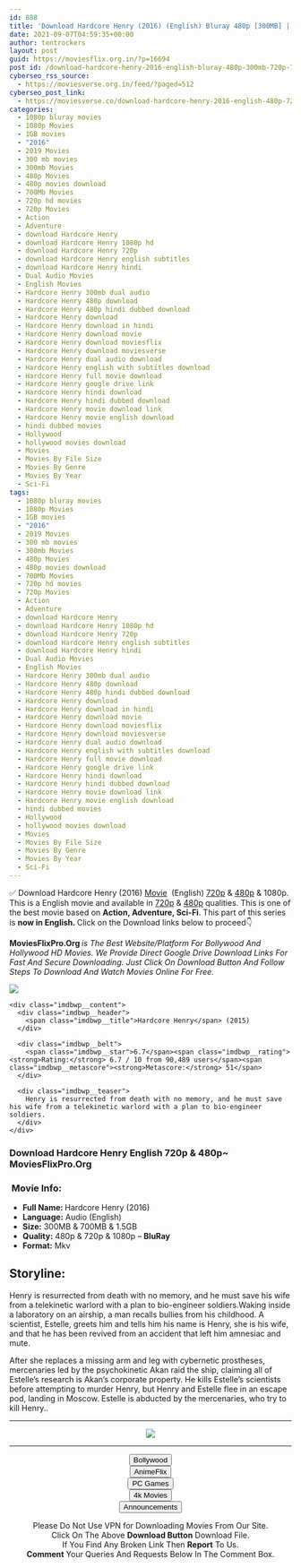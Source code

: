 ```yaml
---
id: 888
title: 'Download Hardcore Henry (2016) (English) Bluray 480p [300MB] || 720p [700MB] || 1080p [1.5GB]'
date: 2021-09-07T04:59:35+00:00
author: tentrockers
layout: post
guid: https://moviesflix.org.in/?p=16694
post id: /download-hardcore-henry-2016-english-bluray-480p-300mb-720p-700mb-1080p-1-5gb/
cyberseo_rss_source:
  - https://moviesverse.org.in/feed/?paged=512
cyberseo_post_link:
  - https://moviesverse.co/download-hardcore-henry-2016-english-480p-720p-1080p/
categories:
  - 1080p bluray movies
  - 1080p Movies
  - 1GB movies
  - "2016"
  - 2019 Movies
  - 300 mb movies
  - 300mb Movies
  - 480p Movies
  - 480p movies download
  - 700Mb Movies
  - 720p hd movies
  - 720p Movies
  - Action
  - Adventure
  - download Hardcore Henry
  - download Hardcore Henry 1080p hd
  - download Hardcore Henry 720p
  - download Hardcore Henry english subtitles
  - download Hardcore Henry hindi
  - Dual Audio Movies
  - English Movies
  - Hardcore Henry 300mb dual audio
  - Hardcore Henry 480p download
  - Hardcore Henry 480p hindi dubbed download
  - Hardcore Henry download
  - Hardcore Henry download in hindi
  - Hardcore Henry download movie
  - Hardcore Henry download moviesflix
  - Hardcore Henry download moviesverse
  - Hardcore Henry dual audio download
  - Hardcore Henry english with subtitles download
  - Hardcore Henry full movie download
  - Hardcore Henry google drive link
  - Hardcore Henry hindi download
  - Hardcore Henry hindi dubbed download
  - Hardcore Henry movie download link
  - Hardcore Henry movie english download
  - hindi dubbed movies
  - Hollywood
  - hollywood movies download
  - Movies
  - Movies By File Size
  - Movies By Genre
  - Movies By Year
  - Sci-Fi
tags:
  - 1080p bluray movies
  - 1080p Movies
  - 1GB movies
  - "2016"
  - 2019 Movies
  - 300 mb movies
  - 300mb Movies
  - 480p Movies
  - 480p movies download
  - 700Mb Movies
  - 720p hd movies
  - 720p Movies
  - Action
  - Adventure
  - download Hardcore Henry
  - download Hardcore Henry 1080p hd
  - download Hardcore Henry 720p
  - download Hardcore Henry english subtitles
  - download Hardcore Henry hindi
  - Dual Audio Movies
  - English Movies
  - Hardcore Henry 300mb dual audio
  - Hardcore Henry 480p download
  - Hardcore Henry 480p hindi dubbed download
  - Hardcore Henry download
  - Hardcore Henry download in hindi
  - Hardcore Henry download movie
  - Hardcore Henry download moviesflix
  - Hardcore Henry download moviesverse
  - Hardcore Henry dual audio download
  - Hardcore Henry english with subtitles download
  - Hardcore Henry full movie download
  - Hardcore Henry google drive link
  - Hardcore Henry hindi download
  - Hardcore Henry hindi dubbed download
  - Hardcore Henry movie download link
  - Hardcore Henry movie english download
  - hindi dubbed movies
  - Hollywood
  - hollywood movies download
  - Movies
  - Movies By File Size
  - Movies By Genre
  - Movies By Year
  - Sci-Fi
---
```

<div class="thecontent clearfix">
  <p>
    ✅ Download Hardcore Henry (2016) <a href="https://moviesverse.co/category/movies/" data-wpel-link="internal">Movie</a>&nbsp; (English) <a href="https://moviesverse.co/720p-movies/" data-wpel-link="internal">720p</a>&nbsp;&&nbsp;<a href="https://moviesverse.co/480p-movies/" data-wpel-link="internal">480p</a> & 1080p. This is a English movie and available in <a href="https://moviesverse.co/720p-movies/" data-wpel-link="internal">720p</a>&nbsp;&&nbsp;<a href="https://moviesverse.co/480p-movies/" data-wpel-link="internal">480p</a> qualities. This is one of the best movie based on <strong>Action, Adventure, Sci-Fi</strong>. This part of this series is <strong>now in <span>English. </span></strong><span>Click on the Download links below to proceed👇</span>
  </p>
  
  <p>
    <strong><span>MoviesFlixPro.Org&nbsp;</span></strong><em>is The Best Website/Platform For Bollywood And Hollywood HD Movies. We Provide Direct Google Drive Download Links For Fast And Secure Downloading. Just Click On Download Button And Follow Steps To&nbsp;Download And Watch Movies Online For Free.</em>
  </p>
  
  <div class="imdbwp imdbwp--movie dark">
    <div class="imdbwp__thumb">
      <a class="imdbwp__link" target="_blank" title="Hardcore Henry" href="https://www.imdb.com/title/tt3072482/" rel="nofollow external noopener noreferrer" data-wpel-link="external"><img class="imdbwp__img" src="https://m.media-amazon.com/images/M/MV5BNjIzNTcwMDc3Nl5BMl5BanBnXkFtZTgwNzU5NTY5NzE@._V1_SX300.jpg" /></a>
    </div>
    
    <div class="imdbwp__content">
      <div class="imdbwp__header">
        <span class="imdbwp__title">Hardcore Henry</span> (2015)
      </div>
      
      <div class="imdbwp__belt">
        <span class="imdbwp__star">6.7</span><span class="imdbwp__rating"><strong>Rating:</strong> 6.7 / 10 from 90,489 users</span><span class="imdbwp__metascore"><strong>Metascore:</strong> 51</span>
      </div>
      
      <div class="imdbwp__teaser">
        Henry is resurrected from death with no memory, and he must save his wife from a telekinetic warlord with a plan to bio-engineer soldiers.
      </div>
    </div>
  </div>
  
  <h3>
    <span>Download Hardcore Henry English 720p & 480p~ MoviesFlixPro.Org</span>
  </h3>
  
  <h3>
    <span>&nbsp;Movie Info:&nbsp;</span>
  </h3>
  
  <ul>
    <li>
      <strong>Full Name: </strong>Hardcore Henry (2016)
    </li>
    <li>
      <strong>Language:</strong> Audio (English)
    </li>
    <li>
      <strong>Size:</strong> 300MB & 700MB & 1.5GB
    </li>
    <li>
      <strong>Quality:</strong> 480p & 720p & 1080p – <span><strong>BluRay</strong></span>
    </li>
    <li>
      <strong>Format:</strong>&nbsp;Mkv
    </li>
  </ul>
  
  <h2>
    <span>Storyline:</span>
  </h2>
  
  <p>
    Henry is resurrected from death with no memory, and he must save his wife from a telekinetic warlord with a plan to bio-engineer soldiers.Waking inside a laboratory on an airship, a man recalls bullies from his childhood. A scientist, Estelle, greets him and tells him his name is Henry, she is his wife, and that he has been revived from an accident that left him amnesiac and mute.
  </p>
  
  <div>
    After she replaces a missing arm and leg with cybernetic prostheses, mercenaries led by the psychokinetic Akan raid the ship, claiming all of Estelle’s research is Akan’s corporate property. He kills Estelle’s scientists before attempting to murder Henry, but Henry and Estelle flee in an escape pod, landing in Moscow. Estelle is abducted by the mercenaries, who try to kill Henry..
  </div></p>
</div>

<center>
  </p> 
  
  <hr />
  
  <p>
    <a href="http://gdrivepro.xyz/join.php" data-wpel-link="external" target="_blank" rel="nofollow external noopener noreferrer"><img src="https://i.imgur.com/FhMdWdW.png" /></a>
  </p>
  
  <hr />
  
  <p>
    <a href="https://dogemovies.xyz" target="_blank" data-wpel-link="external" rel="nofollow external noopener noreferrer"><button class="button button5">Bollywood</button></a><br /> <a href="https://animeflix.in" target="_blank" data-wpel-link="external" rel="nofollow external noopener noreferrer"><button class="button button5">AnimeFlix</button></a><br /> <a href="https://gamesflix.net/" target="_blank" data-wpel-link="external" rel="nofollow external noopener noreferrer"><button class="button button5">PC Games</button></a><br /> <a href="https://uhdmovies.in" target="_blank" data-wpel-link="external" rel="nofollow external noopener noreferrer"><button class="button button5">4k Movies</button></a><br /> <a href="https://moviesverse.co/announcements/" target="_blank" data-wpel-link="internal" rel="noopener"><button class="button button5">Announcements</button></a>
  </p>
  
  <div class="alert alert-danger">
    Please Do Not Use VPN for Downloading Movies From Our Site.
  </div>
  
  <div class="alert alert-success">
    Click On The Above <strong>Download Button</strong> Download File.
  </div>
  
  <div class="alert alert-warning">
    If You Find Any Broken Link Then <strong>Report</strong> To Us.
  </div>
  
  <div class="alert alert-info">
    <strong>Comment</strong> Your Queries And Requests Below In The Comment Box.
  </div>
  
  <p>
    </center>
  </p>